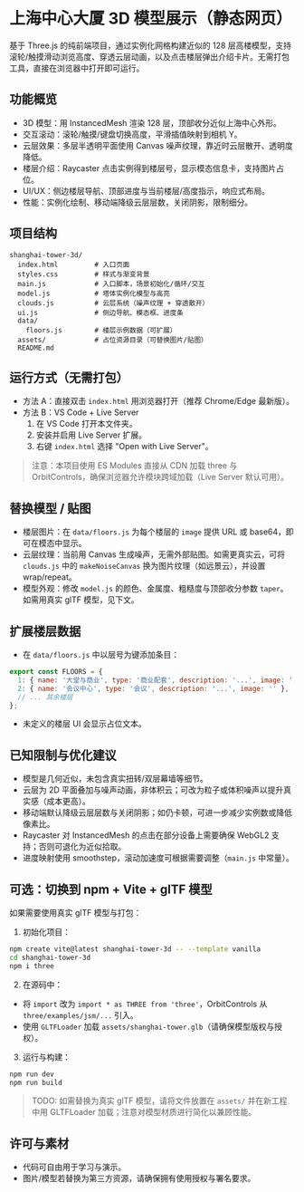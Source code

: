 # 上海中心大厦 3D 模型展示（静态网页）

基于 Three.js 的纯前端项目，通过实例化网格构建近似的 128 层高楼模型，支持滚轮/触摸滑动浏览高度、穿透云层动画，以及点击楼层弹出介绍卡片。无需打包工具，直接在浏览器中打开即可运行。

## 功能概览
- 3D 模型：用 InstancedMesh 渲染 128 层，顶部收分近似上海中心外形。
- 交互滚动：滚轮/触摸/键盘切换高度，平滑插值映射到相机 Y。
- 云层效果：多层半透明平面使用 Canvas 噪声纹理，靠近时云层散开、透明度降低。
- 楼层介绍：Raycaster 点击实例得到楼层号，显示模态信息卡，支持图片占位。
- UI/UX：侧边楼层导航、顶部进度与当前楼层/高度指示，响应式布局。
- 性能：实例化绘制、移动端降级云层层数，关闭阴影，限制细分。

## 项目结构
```
shanghai-tower-3d/
  index.html         # 入口页面
  styles.css         # 样式与渐变背景
  main.js            # 入口脚本，场景初始化/循环/交互
  model.js           # 塔体实例化模型与高亮
  clouds.js          # 云层系统（噪声纹理 + 穿透散开）
  ui.js              # 侧边导航、模态框、进度条
  data/
    floors.js        # 楼层示例数据（可扩展）
  assets/            # 占位资源目录（可替换图片/贴图）
  README.md
```

## 运行方式（无需打包）
- 方法 A：直接双击 `index.html` 用浏览器打开（推荐 Chrome/Edge 最新版）。
- 方法 B：VS Code + Live Server
  1. 在 VS Code 打开本文件夹。
  2. 安装并启用 Live Server 扩展。
  3. 右键 `index.html` 选择 "Open with Live Server"。

> 注意：本项目使用 ES Modules 直接从 CDN 加载 three 与 OrbitControls，确保浏览器允许模块跨域加载（Live Server 默认可用）。

## 替换模型 / 贴图
- 楼层图片：在 `data/floors.js` 为每个楼层的 `image` 提供 URL 或 base64，即可在模态中显示。
- 云层纹理：当前用 Canvas 生成噪声，无需外部贴图。如需更真实云，可将 `clouds.js` 中的 `makeNoiseCanvas` 换为图片纹理（如远景云），并设置 wrap/repeat。
- 模型外观：修改 `model.js` 的颜色、金属度、粗糙度与顶部收分参数 `taper`。如需用真实 glTF 模型，见下文。

## 扩展楼层数据
- 在 `data/floors.js` 中以层号为键添加条目：
```js
export const FLOORS = {
  1: { name: '大堂与商业', type: '商业配套', description: '...', image: '...可选...' },
  2: { name: '会议中心', type: '会议', description: '...', image: '' },
  // ... 其余楼层
};
```
- 未定义的楼层 UI 会显示占位文本。

## 已知限制与优化建议
- 模型是几何近似，未包含真实扭转/双层幕墙等细节。
- 云层为 2D 平面叠加与噪声动画，非体积云；可改为粒子或体积噪声以提升真实感（成本更高）。
- 移动端默认降级云层层数与关闭阴影；如仍卡顿，可进一步减少实例数或降低像素比。
- Raycaster 对 InstancedMesh 的点击在部分设备上需要确保 WebGL2 支持；否则可退化为近似拾取。
- 进度映射使用 smoothstep，滚动加速度可根据需要调整（`main.js` 中常量）。

## 可选：切换到 npm + Vite + glTF 模型
如果需要使用真实 glTF 模型与打包：
1. 初始化项目：
```bash
npm create vite@latest shanghai-tower-3d -- --template vanilla
cd shanghai-tower-3d
npm i three
```
2. 在源码中：
- 将 `import` 改为 `import * as THREE from 'three'`，OrbitControls 从 `three/examples/jsm/...` 引入。
- 使用 `GLTFLoader` 加载 `assets/shanghai-tower.glb`（请确保模型版权与授权）。
3. 运行与构建：
```bash
npm run dev
npm run build
```

> TODO: 如需替换为真实 glTF 模型，请将文件放置在 `assets/` 并在新工程中用 GLTFLoader 加载；注意对模型材质进行简化以兼顾性能。

## 许可与素材
- 代码可自由用于学习与演示。
- 图片/模型若替换为第三方资源，请确保拥有使用授权与署名要求。

